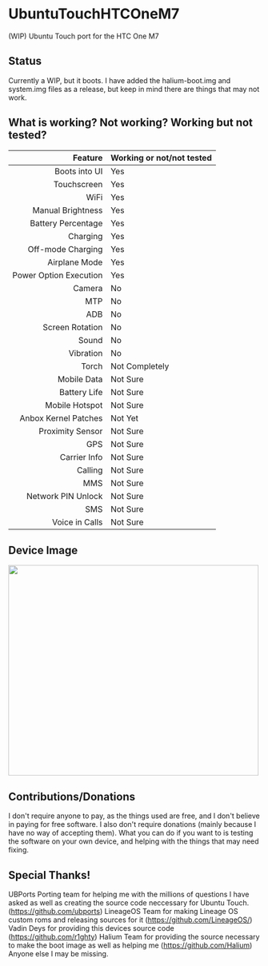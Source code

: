 # UbuntuTouchHTCOneM7
(WIP) Ubuntu Touch port for the HTC One M7

## Status
Currently a WIP, but it boots. I have added the halium-boot.img and system.img files as a release, but keep in mind there are things that may not work.

## What is working? Not working? Working but not tested?
Feature   | Working or not/not tested
---------:|:-----------------
Boots into UI | Yes
Touchscreen | Yes
WiFi | Yes
Manual Brightness | Yes
Battery Percentage | Yes
Charging | Yes
Off-mode Charging | Yes
Airplane Mode | Yes
Power Option Execution | Yes
Camera | No
MTP | No
ADB | No
Screen Rotation | No
Sound | No
Vibration | No
Torch | Not Completely
Mobile Data | Not Sure
Battery Life | Not Sure
Mobile Hotspot | Not Sure
Anbox Kernel Patches | Not Yet
Proximity Sensor | Not Sure
GPS | Not Sure
Carrier Info | Not Sure
Calling | Not Sure
MMS | Not Sure
Network PIN Unlock | Not Sure
SMS | Not Sure
Voice in Calls | Not Sure

## Device Image

<img src="https://m.media-amazon.com/images/I/51XwWuTTQZL._AC_.jpg" width="500" height="421" />

## Contributions/Donations
I don't require anyone to pay, as the things used are free, and I don't believe in paying for free software. I also don't require donations (mainly because I have no way of accepting them). What you can do if you want to is testing the software on your own device, and helping with the things that may need fixing.

## Special Thanks!
UBPorts Porting team for helping me with the millions of questions I have asked as well as creating the source code neccessary for Ubuntu Touch. (https://github.com/ubports)
LineageOS Team for making Lineage OS custom roms and releasing sources for it (https://github.com/LineageOS/)
Vadin Deys for providing this devices source code (https://github.com/r1ghty)
Halium Team for providing the source necessary to make the boot image as well as helping me (https://github.com/Halium)
Anyone else I may be missing.
